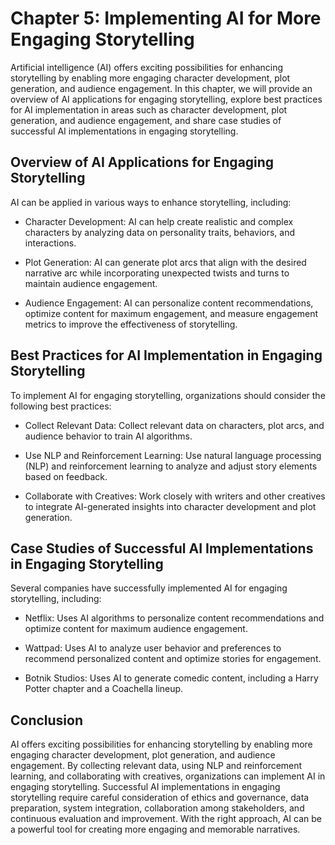 Chapter 5: Implementing AI for More Engaging Storytelling
=========================================================

Artificial intelligence (AI) offers exciting possibilities for enhancing storytelling by enabling more engaging character development, plot generation, and audience engagement. In this chapter, we will provide an overview of AI applications for engaging storytelling, explore best practices for AI implementation in areas such as character development, plot generation, and audience engagement, and share case studies of successful AI implementations in engaging storytelling.

Overview of AI Applications for Engaging Storytelling
-----------------------------------------------------

AI can be applied in various ways to enhance storytelling, including:

* Character Development: AI can help create realistic and complex characters by analyzing data on personality traits, behaviors, and interactions.

* Plot Generation: AI can generate plot arcs that align with the desired narrative arc while incorporating unexpected twists and turns to maintain audience engagement.

* Audience Engagement: AI can personalize content recommendations, optimize content for maximum engagement, and measure engagement metrics to improve the effectiveness of storytelling.

Best Practices for AI Implementation in Engaging Storytelling
-------------------------------------------------------------

To implement AI for engaging storytelling, organizations should consider the following best practices:

* Collect Relevant Data: Collect relevant data on characters, plot arcs, and audience behavior to train AI algorithms.

* Use NLP and Reinforcement Learning: Use natural language processing (NLP) and reinforcement learning to analyze and adjust story elements based on feedback.

* Collaborate with Creatives: Work closely with writers and other creatives to integrate AI-generated insights into character development and plot generation.

Case Studies of Successful AI Implementations in Engaging Storytelling
----------------------------------------------------------------------

Several companies have successfully implemented AI for engaging storytelling, including:

* Netflix: Uses AI algorithms to personalize content recommendations and optimize content for maximum audience engagement.

* Wattpad: Uses AI to analyze user behavior and preferences to recommend personalized content and optimize stories for engagement.

* Botnik Studios: Uses AI to generate comedic content, including a Harry Potter chapter and a Coachella lineup.

Conclusion
----------

AI offers exciting possibilities for enhancing storytelling by enabling more engaging character development, plot generation, and audience engagement. By collecting relevant data, using NLP and reinforcement learning, and collaborating with creatives, organizations can implement AI in engaging storytelling. Successful AI implementations in engaging storytelling require careful consideration of ethics and governance, data preparation, system integration, collaboration among stakeholders, and continuous evaluation and improvement. With the right approach, AI can be a powerful tool for creating more engaging and memorable narratives.
